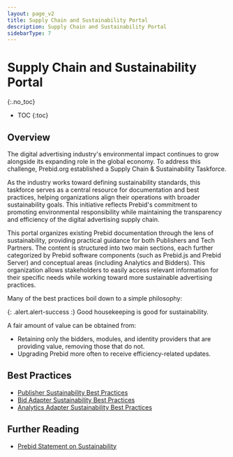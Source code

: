 ```yaml
---
layout: page_v2
title: Supply Chain and Sustainability Portal
description: Supply Chain and Sustainability Portal
sidebarType: 7
---
```


# Supply Chain and Sustainability Portal
{:.no_toc}

- TOC
{:toc}

## Overview

The digital advertising industry's environmental impact continues to grow alongside its expanding role in the global economy. To address this challenge, Prebid.org established a Supply Chain & Sustainability Taskforce.

As the industry works toward defining sustainability standards, this taskforce serves as a central resource for documentation and best practices, helping organizations align their operations with broader sustainability goals. This initiative reflects Prebid's commitment to promoting environmental responsibility while maintaining the transparency and efficiency of the digital advertising supply chain.

This portal organizes existing Prebid documentation through the lens of sustainability, providing practical guidance for both Publishers and Tech Partners. The content is structured into two main sections, each further categorized by Prebid software components (such as Prebid.js and Prebid Server) and conceptual areas (including Analytics and Bidders). This organization allows stakeholders to easily access relevant information for their specific needs while working toward more sustainable advertising practices.

Many of the best practices boil down to a simple philosophy:

{: .alert.alert-success :}
Good housekeeping is good for sustainability.

A fair amount of value can be obtained from:

- Retaining only the bidders, modules, and identity providers that are providing value, removing those that do not.
- Upgrading Prebid more often to receive efficiency-related updates.

## Best Practices

- [Publisher Sustainability Best Practices](/support/sustainability-publishers.html)
- [Bid Adapter Sustainability Best Practices](/support/sustainability-bidders.html)
- [Analytics Adapter Sustainability Best Practices](/support/sustainability-analytics.html)

## Further Reading

- [Prebid Statement on Sustainability](/overview/statement-on-sustainability.html)
